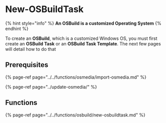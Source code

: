 # New-OSBuildTask

{% hint style="info" %}
**An OSBuild is a customized Operating System**
{% endhint %}

To create an **OSBuild**, which is a customized Windows OS, you must first create an **OSBuild Task** or an **OSBuild Task Template**.  The next few pages will detail how to do that

## Prerequisites

{% page-ref page="../../functions/osmedia/import-osmedia.md" %}

{% page-ref page="../update-osmedia/" %}

## Functions

{% page-ref page="../../functions/osbuild/new-osbuildtask.md" %}



